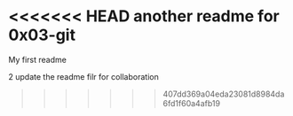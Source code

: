 <<<<<<< HEAD
another readme for 0x03-git
=======
My first readme

2 update the readme filr for collaboration 
>>>>>>> 407dd369a04eda23081d8984da6fd1f60a4afb19
